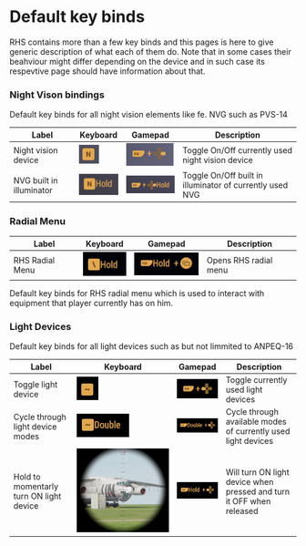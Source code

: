 # Default key binds

RHS contains more than a few key binds and this pages is here to give generic description of what each of them do. Note that in some cases their beahviour might differ depending on the device and in such case its respevtive page should have information about that.

### Night Vison bindings

Default key binds for all night vision elements like fe. NVG such as PVS-14

| Label                    | Keyboard                                    | Gamepad                                     | Description                                              |
| ------------------------ | ------------------------------------------- | ------------------------------------------- | -------------------------------------------------------- |
| Night vision device      | ![](<../../.gitbook/assets/image (13).png>) | ![](<../../.gitbook/assets/image (15).png>) | Toggle On/Off currently used night vision device         |
| NVG built in illuminator | ![](<../../.gitbook/assets/image (24).png>) | ![](<../../.gitbook/assets/image (26).png>) | Toggle On/Off built in illuminator of currently used NVG |

### Radial Menu

| Label           | Keyboard                                    | Gamepad                                    | Description           |
| --------------- | ------------------------------------------- | ------------------------------------------ | --------------------- |
| RHS Radial Menu | ![](<../../.gitbook/assets/image (19).png>) | ![](<../../.gitbook/assets/image (2).png>) | Opens RHS radial menu |

Default key binds for RHS radial menu which is used to interact with equipment that player currently has on him.

### Light Devices

Default key binds for all light devices such as but not limmited to ANPEQ-16&#x20;

| Label                                   | Keyboard                                    | Gamepad                                     | Description                                                          |
| --------------------------------------- | ------------------------------------------- | ------------------------------------------- | -------------------------------------------------------------------- |
| Toggle light device                     | ![](<../../.gitbook/assets/image (3).png>)  | ![](<../../.gitbook/assets/image (21).png>) | Toggle currently used light devices                                  |
| Cycle through light device modes        | ![](<../../.gitbook/assets/image (8).png>)  | ![](<../../.gitbook/assets/image (5).png>)  | Cycle through available modes of currently used light devices        |
| Hold to momentarly turn ON light device | ![](<../../.gitbook/assets/image (16).png>) | ![](<../../.gitbook/assets/image (18).png>) | Will turn ON light device when pressed and turn it OFF when released |

